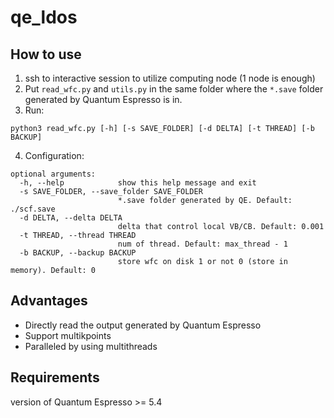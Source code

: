 # qe_ldos
## How to use

1. ssh to interactive session to utilize computing node (1 node is enough)
2. Put `read_wfc.py` and  `utils.py` in the same folder where the `*.save` folder generated by Quantum Espresso is in.
3. Run:
```
python3 read_wfc.py [-h] [-s SAVE_FOLDER] [-d DELTA] [-t THREAD] [-b BACKUP]
```
4. Configuration:
```
optional arguments:
  -h, --help            show this help message and exit
  -s SAVE_FOLDER, --save_folder SAVE_FOLDER
                        *.save folder generated by QE. Default: ./scf.save
  -d DELTA, --delta DELTA
                        delta that control local VB/CB. Default: 0.001
  -t THREAD, --thread THREAD
                        num of thread. Default: max_thread - 1
  -b BACKUP, --backup BACKUP
                        store wfc on disk 1 or not 0 (store in memory). Default: 0
```
## Advantages
* Directly read the output generated by Quantum Espresso 
* Support multikpoints
* Paralleled by using multithreads 

## Requirements
version of Quantum Espresso >= 5.4

